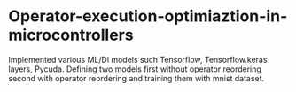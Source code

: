 # Operator-execution-optimiaztion-in-microcontrollers
Implemented various ML/Dl models such Tensorflow, Tensorflow.keras layers, Pycuda. Defining two models first without operator reordering second with operator reordering and training them with mnist dataset.
